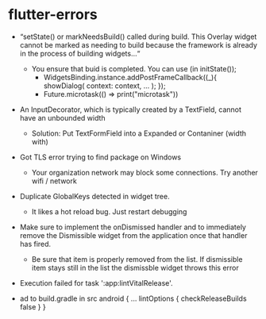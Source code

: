 # flutter-errors

- “setState() or markNeedsBuild() called during build. This Overlay widget cannot be marked as needing to build because the framework is      already in the process of building widgets…“
  - You ensure that buid is completed. 
     You can use (in initState());
      - WidgetsBinding.instance.addPostFrameCallback((_){
          showDialog(
            context: context, 
            ...
          );
        });
       - Future.microtask(() => print("microtask"))
  
- An InputDecorator, which is typically created by a TextField, cannot have an unbounded width
  - Solution: Put TextFormField into a Expanded or Contaniner (width with)
  
- Got TLS error trying to find package on Windows
  - Your organization network may block some connections. Try another wifi / network
  
- Duplicate GlobalKeys detected in widget tree.
  - It likes a hot reload bug. Just restart debugging 

- Make sure to implement the onDismissed handler and to immediately remove the Dismissible widget from the application once that handler has fired.
  - Be sure that item is properly removed from the list. If dismissible item stays still in the list the dismissble widget    throws this error
  
  
 - Execution failed for task ':app:lintVitalRelease'.
  - ad to build.gradle in src
    android {
      ...
      lintOptions {
          checkReleaseBuilds false
      }
    }

